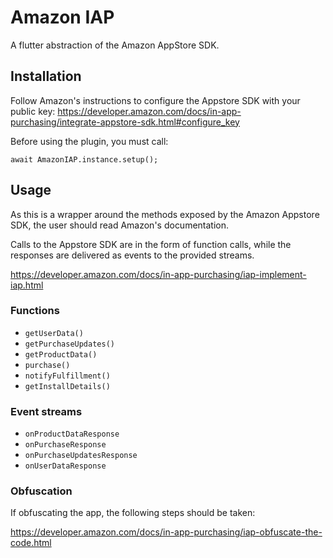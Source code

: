 # Amazon IAP

A flutter abstraction of the Amazon AppStore SDK.

## Installation

Follow Amazon's instructions to configure the Appstore SDK with your public key:
https://developer.amazon.com/docs/in-app-purchasing/integrate-appstore-sdk.html#configure_key

Before using the plugin, you must call:
```
await AmazonIAP.instance.setup();
```

## Usage

As this is a wrapper around the methods exposed by the Amazon Appstore SDK, the user should read Amazon's documentation.

Calls to the Appstore SDK are in the form of function calls, while the responses are delivered as events to the provided streams.

https://developer.amazon.com/docs/in-app-purchasing/iap-implement-iap.html

### Functions

*  `getUserData()`
*  `getPurchaseUpdates()`
*  `getProductData()`
*  `purchase()`
*  `notifyFulfillment()`
*  `getInstallDetails()`

### Event streams

* `onProductDataResponse`
* `onPurchaseResponse`
* `onPurchaseUpdatesResponse`
* `onUserDataResponse`

### Obfuscation

If obfuscating the app, the following steps should be taken:

https://developer.amazon.com/docs/in-app-purchasing/iap-obfuscate-the-code.html
